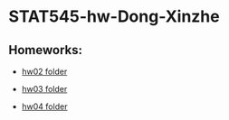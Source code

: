 # STAT545-hw-Dong-Xinzhe

## Homeworks:

* [hw02 folder](https://github.com/hannahdxz/STAT545-hw-Dong-Xinzhe/tree/master/hw%2002)

* [hw03 folder](https://github.com/hannahdxz/STAT545-hw-Dong-Xinzhe/tree/master/hw03)

* [hw04 folder](https://github.com/hannahdxz/STAT545-hw-Dong-Xinzhe/tree/master/hw04)
